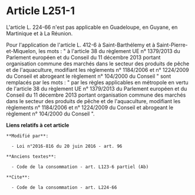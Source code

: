 # Article L251-1

L'article L. 224-66 n'est pas applicable en Guadeloupe, en Guyane, en Martinique et à La Réunion.

Pour l'application de l'article L. 412-6 à Saint-Barthélemy et à Saint-Pierre-et-Miquelon, les mots : " à l'article 38 du
règlement UE n° 1379/2013 du Parlement européen et du Conseil du 11 décembre 2013 portant organisation commune des marchés
dans le secteur des produits de pêche et de l'aquaculture, modifiant les règlements n° 1184/2006 et n° 1224/2009 du Conseil
et abrogeant le règlement n° 104/2000 du Conseil " sont remplacés par les mots : " par les règles applicables en métropole en
vertu de l'article 38 du règlement UE n° 1379/2013 du Parlement européen et du Conseil du 11 décembre 2013 portant
organisation commune des marchés dans le secteur des produits de pêche et de l'aquaculture, modifiant les règlements n°
1184/2006 et n° 1224/2009 du Conseil et abrogeant le règlement n° 104/2000 du Conseil ".

**Liens relatifs à cet article**

	**Modifié par**:

	  - Loi n°2016-816 du 20 juin 2016 - art. 96

	**Anciens textes**:

	  - Code de la consommation - art. L123-6 partiel (Ab)

	**Cite**:

	  - Code de la consommation - art. L224-66
